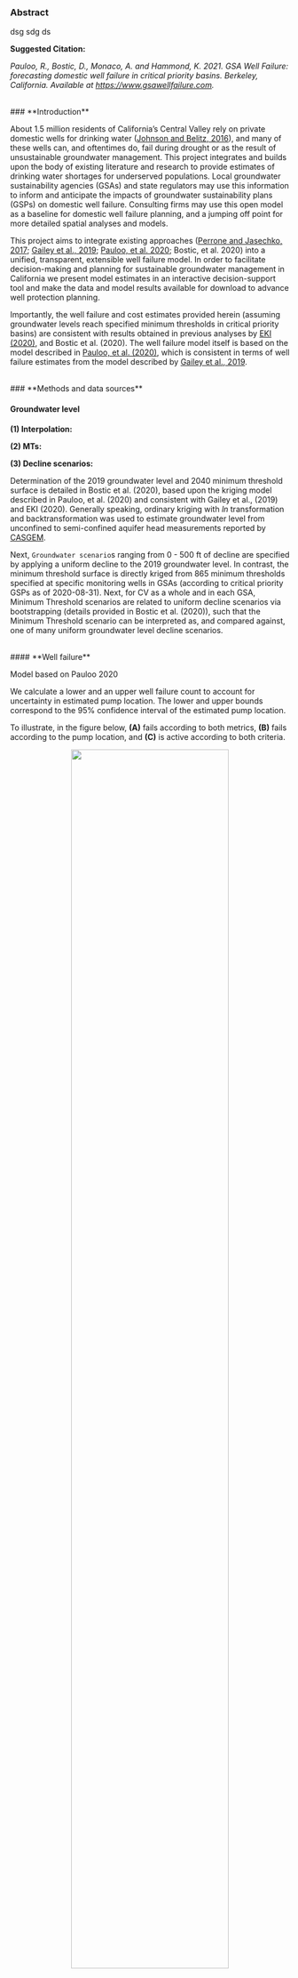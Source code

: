 <link rel="stylesheet" href="https://use.fontawesome.com/releases/v5.14.0/css/all.css" integrity="sha384-gfdkjb5BdAXd+lj+gudLWI+BXq4IuLW5IT+brZEZsLFm++aCMlF1V92rMkPaX4PP" crossorigin="anonymous">


### **Abstract**  

dsg sdg ds  


**Suggested Citation:**  

*Pauloo, R., Bostic, D., Monaco, A. and Hammond, K. 2021. GSA Well Failure: forecasting domestic well failure in critical priority basins. Berkeley, California. Available at https://www.gsawellfailure.com.*  

<br> 
### **Introduction**  

About 1.5 million residents of California’s Central Valley rely on private domestic wells for drinking water ([Johnson and Belitz, 2016](https://www.sciencedirect.com/science/article/pii/S0048969717317217)), and many of these wells can, and oftentimes do, fail during drought or as the result of unsustainable groundwater management. This project integrates and builds upon the body of existing literature and research to provide estimates of drinking water shortages for underserved populations. Local groundwater sustainability agencies (GSAs) and state regulators may use this information to inform and anticipate the impacts of groundwater sustainability plans (GSPs) on domestic well failure. Consulting firms may use this open model as a baseline for domestic well failure planning, and a jumping off point for more detailed spatial analyses and models.  

This project aims to integrate existing approaches ([Perrone and Jasechko, 2017](https://iopscience.iop.org/article/10.1088/1748-9326/aa8ac0/meta); [Gailey et al., 2019](https://link.springer.com/article/10.1007/s10040-019-01929-w); [Pauloo, et al. 2020](https://iopscience.iop.org/article/10.1088/1748-9326/ab6f10); Bostic, et al. 2020) into a unified, transparent, extensible well failure model. In order to facilitate decision-making and planning for sustainable groundwater management in California we present model estimates in an interactive decision-support tool and make the data and model results available for download to advance well protection planning.  

Importantly, the well failure and cost estimates provided herein (assuming groundwater levels reach specified minimum thresholds in critical priority basins) are consistent with results obtained in previous analyses by [EKI (2020)](https://waterfdn.org/wp-content/uploads/2020/06/Groundwater-Management-and-Safe-Drinking-Water-in-the-San-Joaquin-Valley-Brief-6-2020.pdf), and Bostic et al. (2020).  The well failure model itself is based on the model described in [Pauloo, et al. (2020)](https://iopscience.iop.org/article/10.1088/1748-9326/ab6f10), which is consistent in terms of well failure estimates from the model described by [Gailey et al., 2019](https://link.springer.com/article/10.1007/s10040-019-01929-w).  


<br>
### **Methods and data sources**

#### **Groundwater level**

**(1) Interpolation:**    

**(2) MTs:**  

**(3) Decline scenarios:**  

Determination of the 2019 groundwater level and 2040 minimum threshold surface is detailed in Bostic et al. (2020), based upon the kriging model described in Pauloo, et al. (2020) and consistent with Gailey et al., (2019) and EKI (2020). Generally speaking, ordinary kriging with $ln$ transformation and backtransformation was used to estimate groundwater level from unconfined to semi-confined aquifer head measurements reported by [CASGEM](https://water.ca.gov/Programs/Groundwater-Management/Groundwater-Elevation-Monitoring--CASGEM).  

Next, `Groundwater scenario`s ranging from 0 - 500 ft of decline are specified by applying a uniform decline to the 2019 groundwater level. In contrast, the minimum threshold surface is directly kriged from 865 minimum thresholds specified at specific monitoring wells in GSAs (according to critical priority GSPs as of 2020-08-31). Next, for CV as a whole and in each GSA, Minimum Threshold scenarios are related to uniform decline scenarios via bootstrapping (details provided in Bostic et al. (2020)), such that the Minimum Threshold scenario can be interpreted as, and compared against, one of many uniform groundwater level decline scenarios.  



<br>
#### **Well failure**  

Model based on Pauloo 2020  

We calculate a lower and an upper well failure count to account for uncertainty in estimated pump location. The lower and upper bounds correspond to the 95% confidence interval of the estimated pump location.  

To illustrate, in the figure below, **(A)** fails according to both metrics, **(B)** fails according to the pump location, and **(C)** is active according to both criteria.  

<center>
  <img src="etc/well_failure.png" style="width: 75%">
</center>

As detailed in the `Cost estimate` summary, a well that fails according to pump location triggers a **pumping lowering** event and is lowered to the total completed depth plus the operating margin. If the groundwater then falls below this second depth, a **well deepening** event is triggered.  

Further details on the well failure model are provided in Bostic et al. (2020), which adopts the framework of Pauloo et al. (2020) and bears many critical similarities to the model described by Gailey et al. (2019).  


<br>
#### **Cost estimate**  


A **pump lowering** occurs when the groundwater level falls below the pump location. Pumps are lowered to the total completed depth at a rate of $100/ft, consistent with the methodology of Gailey et al. (2019) and EKI (2020). Wells with lowered pumps can fail again when the groundwater level falls below the total completed depth plus an operating margin of 3 meters, whereupon a net positive suction head cannot be maintained (e.g., Tullis, 1989; Gailey, et al. 2019; Pauloo et al., 2020), and consequently, a **well deepening** is required.  

In this study, **well deepening** event increases the total completed depth of the well by 100 ft, at a cost of $115/ft, consistent with the methodology of Gailey et al. (2019) and EKI (2020).  

We neglect costs associated with increased lift, as these constitute around 1% of total costs (EKI, 2020). We also neglect costs associated with screen cleaning, as this action is unlikely to yield significant additional water when groundwater levels have fallen below pumps.  


<br>
### **Results**



<br>
### **Discussion**


<br>
### **References**

1. Bostic, _"Sustainable for Whom? The Impact of Groundwater Sustainability Plans on Domestic Wells"_. UC Davis Center for Regional Change. (2020)  
2. [Pauloo, R. A., et al. _"Domestic well vulnerability to drought duration and unsustainable groundwater management in California’s Central Valley."_ Environmental Research Letters 15.4 (2020): 044010.](https://doi.org/10.1088/1748-9326/ab6f10)  
3. [Gailey, Robert M., Jay R. Lund, and Josué Medellín-Azuara. _"Domestic well reliability: evaluating supply interruptions from groundwater overdraft, estimating costs and managing economic externalities."_ Hydrogeology Journal 27.4 (2019): 1159-1182.](https://link.springer.com/article/10.1007/s10040-019-01929-w)  
4. [EKI Environment and Water Inc. _"Groundwater Management and Safe Drinking Water in the San Joaquin Valley: Analysis of Critically Over-drafted Basins' Groundwater Sustainability Plans"_ (2020)]((https://waterfdn.org/wp-content/uploads/2020/06/Groundwater-Management-and-Safe-Drinking-Water-in-the-San-Joaquin-Valley-Brief-6-2020.pdf)  
5. Tullis, J. Paul. _"Hydraulics of pipelines: Pumps, valves, cavitation, transients."_ John Wiley & Sons, 1989.  

